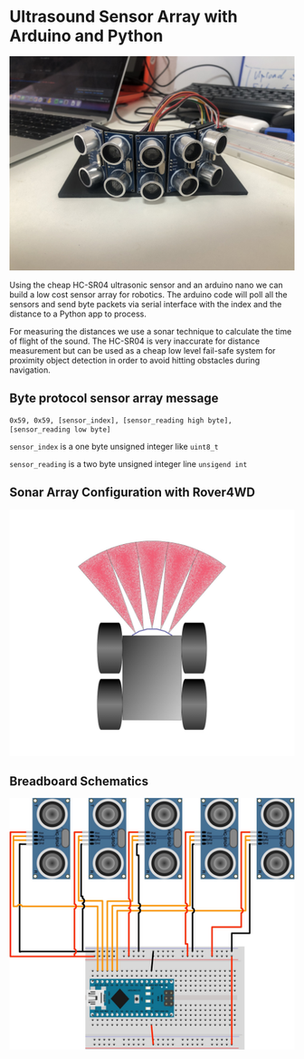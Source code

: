 # Ultrasound Sensor Array with Arduino and Python

![Ultrasound Sensor Array](documentation/sensorArray.jpg)

Using the cheap HC-SR04 ultrasonic sensor and an arduino nano we can build a low cost sensor array for robotics.
The arduino code will poll all the sensors and send byte packets via serial interface with the index and the distance 
to a Python app to process.

For measuring the distances we use a sonar technique to calculate the time of flight of the sound. The HC-SR04 is very
inaccurate for distance measurement but can be used as a cheap low level fail-safe system for proximity object detection 
in order to avoid hitting obstacles during navigation. 


## Byte protocol sensor array message
```
0x59, 0x59, [sensor_index], [sensor_reading high byte], [sensor_reading low byte]
```

`sensor_index` is a one byte unsigned integer like `uint8_t`  

`sensor_reading` is a two byte unsigned integer line `unsigend int`

## Sonar Array Configuration with Rover4WD

![Rover4WD with sensor array](documentation/roverSonarArray.jpg)

## Breadboard Schematics

![Schematics sensor array](documentation/UltrasoundArraySchematics.jpg)